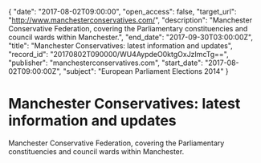 {
  "date": "2017-08-02T09:00:00", 
  "open_access": false, 
  "target_url": "http://www.manchesterconservatives.com/", 
  "description": "Manchester Conservative Federation, covering the Parliamentary constituencies and council wards within Manchester.", 
  "end_date": "2017-09-30T03:00:00Z", 
  "title": "Manchester Conservatives: latest information and updates", 
  "record_id": "20170802T090000/WU4AypdeO0ktgOxJzImcTg==", 
  "publisher": "manchesterconservatives.com", 
  "start_date": "2017-08-02T09:00:00Z", 
  "subject": "European Parliament Elections 2014"
}

# Manchester Conservatives: latest information and updates

Manchester Conservative Federation, covering the Parliamentary constituencies and council wards within Manchester.